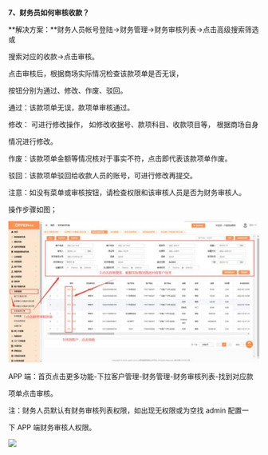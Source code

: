 <a name="bookmark7"></a>**7、财务员如何审核收款？**

**解决方案：**财务人员帐号登陆→财务管理→财务审核列表→点击高级搜索筛选或

搜索对应的收款→点击审核。

点击审核后，根据商场实际情况检查该款项单是否无误，

按钮分别为通过、修改、作废、驳回。

通过：该款项单无误，款项单审核通过。

修改： 可进行修改操作，  如修改收据号、款项科目、收款项目等，  根据商场自身

情况进行修改。

作废：该款项单金额等情况核对于事实不符，点击即代表该款项单作废。

驳回：该款项单驳回给收款人员的账号，可进行修改再提交。

注意：如没有菜单或审核按钮，请检查权限和该审核人员是否为财务审核人。

操作步骤如图；


![](Aspose.Words.b68367b0-589b-40fd-8910-d88c2839953f.008.jpeg)

APP 端：首页点击更多功能-下拉客户管理-财务管理-财务审核列表-找到对应款

项单点击审核。

注：财务人员默认有财务审核列表权限，如出现无权限或为空找 admin 配置一

下 APP 端财务审核人权限。

![](Aspose.Words.b68367b0-589b-40fd-8910-d88c2839953f.009.png)





